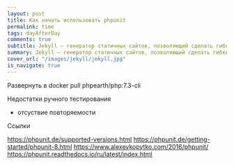 ```yaml
---
layout: post
title: Как начать использовать phpunit
permalink: time
tags: dayAfterDay
comments: true
subtitle: Jekyll — генератор статичных сайтов, позволяющий сделать гибкий и легковесный блог или сайт.
summary: Jekyll — генератор статичных сайтов, позволяющий сделать гибкий и легковесный блог, который можно разместить бесплатно на Github Pages.
cover_url: "/images/jekyll/jekyll.jpg"
is_navigate: true
---
```


Развернуть в docker pull phpearth/php:7.3-cli

Недостатки ручного тестирования

- отсуствие повторяемости

Ссылки

https://phpunit.de/supported-versions.html
https://phpunit.de/getting-started/phpunit-8.html
https://www.alexeykopytko.com/2016/phpunit/
https://phpunit.readthedocs.io/ru/latest/index.html
